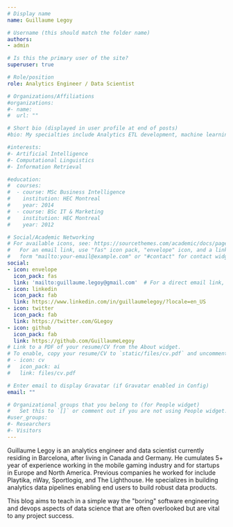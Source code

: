 ```yaml
---
# Display name
name: Guillaume Legoy

# Username (this should match the folder name)
authors:
- admin

# Is this the primary user of the site?
superuser: true

# Role/position
role: Analytics Engineer / Data Scientist 

# Organizations/Affiliations
#organizations:
#- name: 
#  url: ""

# Short bio (displayed in user profile at end of posts)
#bio: My specialties include Analytics ETL development, machine learning, product marketing, and game economy design.

#interests:
#- Artificial Intelligence
#- Computational Linguistics
#- Information Retrieval

#education:
#  courses:
#  - course: MSc Business Intelligence
#    institution: HEC Montreal
#    year: 2014
#  - course: BSc IT & Marketing
#    institution: HEC Montreal
#    year: 2012

# Social/Academic Networking
# For available icons, see: https://sourcethemes.com/academic/docs/page-builder/#icons
#   For an email link, use "fas" icon pack, "envelope" icon, and a link in the
#   form "mailto:your-email@example.com" or "#contact" for contact widget.
social:
- icon: envelope
  icon_pack: fas
  link: 'mailto:guillaume.legoy@gmail.com'  # For a direct email link, use "mailto:test@example.org".
- icon: linkedin
  icon_pack: fab
  link: https://www.linkedin.com/in/guillaumelegoy/?locale=en_US
- icon: twitter
  icon_pack: fab
  link: https://twitter.com/GLegoy
- icon: github
  icon_pack: fab
  link: https://github.com/GuillaumeLegoy
# Link to a PDF of your resume/CV from the About widget.
# To enable, copy your resume/CV to `static/files/cv.pdf` and uncomment the lines below.
# - icon: cv
#   icon_pack: ai
#   link: files/cv.pdf

# Enter email to display Gravatar (if Gravatar enabled in Config)
email: ""

# Organizational groups that you belong to (for People widget)
#   Set this to `[]` or comment out if you are not using People widget.
#user_groups:
#- Researchers
#- Visitors
---
```


Guillaume Legoy is an analytics engineer and data scientist currently residing in Barcelona, after living in Canada and Germany. He cumulates 5+ year of experience working in the mobile gaming industry and for startups in Europe and North America. Previous companies he worked for include Playtika, nWay, Sportlogiq, and The Lighthouse. He specializes in building analytics data pipelines enabling end users to build robust data products.  


This blog aims to teach in a simple way the "boring" software engineering and devops aspects of data science that are often overlooked but are vital to any project success.
